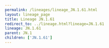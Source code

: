 ```yaml
---
permalink: /lineages/lineage_JN.1.61.html
layout: lineage_page
title: Lineage JN.1.61
redirect_to: ../lineage.html?lineage=JN.1.61
lineage: JN.1.61
parent: JN.1
children: ['JN.1.61']
---
```

